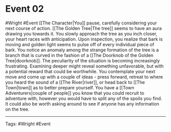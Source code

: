 # Event 02
#Wright #Event 
[[The Character|You]] pause, carefully considering your next course of action. [[The Golden Tree|The tree]] seems to have an aura drawing you towards it. You slowly approach the tree as you inch closer, your heart races with anticipation. Upon inspection, you realize that bark is moving and golden light seems to pulse off of every individual piece of bark. You notice an anomaly among the strange formation of the tree is a branch that is curved in the fashion of a [[The Doorknob of the Golden Tree|doorknob]]. The peculiarity of the situation is becoming increasingly frustrating. Examining deeper might reveal something unfavorable, but with a potential reward that could be worthwhile. You contemplate your next move and come up with a couple of ideas - press forward, retreat to where you heard the sound of a [[The River|river]], or head back to [[The Town|town]] as to better prepare yourself. You have a [[Town Adventurers|couple of people]] you know that you could recruit to adventure with, however you would have to split any of the spoils you find. It could also be worth asking around to see if anyone has any information on the tree.

---
Tags: #Wright #Event 